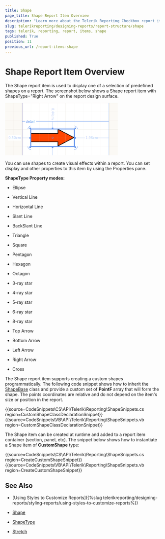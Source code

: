 ```yaml
---
title: Shape
page_title: Shape Report Item Overview
description: "Learn more about the Telerik Reporting Checkbox report item, how to expand and shrink it depending on its contents, and how to use embedded expressions."
slug: telerikreporting/designing-reports/report-structure/shape
tags: telerik, reporting, report, items, shape
published: True
position: 11
previous_url: /report-items-shape
---
```


# Shape Report Item Overview

The Shape report item is used to display one of a selection of predefined shapes on a report. The screenshot below shows a Shape report item with ShapeType="Right Arrow" on the report design surface. 

  ![](images/Shape.png)

You can use shapes to create visual effects within a report. You can set display and other properties to this item by using the Properties pane. 

__ShapeType Property modes:__ 

* Ellipse           

* Vertical Line           

* Horizontal Line           

* Slant Line           

* BackSlant Line           

* Triangle           

* Square           

* Pentagon           

* Hexagon           

* Octagon           

* 3-ray star           

* 4-ray star           

* 5-ray star           

* 6-ray star           

* 8-ray star           

* Top Arrow           

* Bottom Arrow           

* Left Arrow           

* Right Arrow           

* Cross           

The Shape report item supports creating a custom shapes programmatically. The following code snippet shows how to inherit the [ShapeBase](/reporting/api/Telerik.Reporting.Drawing.Shapes.ShapeBase)  class and provide a custom set of __PointF__ array that will form the shape. The points coordinates are relative and do not depend on the item's size or position in the report. 

{{source=CodeSnippets\CS\API\Telerik\Reporting\ShapeSnippets.cs region=CustomShapeClassDeclarationSnippet}}
{{source=CodeSnippets\VB\API\Telerik\Reporting\ShapeSnippets.vb region=CustomShapeClassDeclarationSnippet}}

The Shape item can be created at runtime and added to a report item container (section, panel, etc). The snippet below shows how to instantiate a Shape item of __CustomShape__ type: 

{{source=CodeSnippets\CS\API\Telerik\Reporting\ShapeSnippets.cs region=CreateCustomShapeSnippet}}
{{source=CodeSnippets\VB\API\Telerik\Reporting\ShapeSnippets.vb region=CreateCustomShapeSnippet}}


## See Also

* [Using Styles to Customize Reports]({%slug telerikreporting/designing-reports/styling-reports/using-styles-to-customize-reports%}) 

* [Shape](/reporting/api/Telerik.Reporting.Shape)  

* [ShapeType](/reporting/api/Telerik.Reporting.Shape#Telerik_Reporting_Shape_ShapeType)  

* [Stretch](/reporting/api/Telerik.Reporting.Shape#Telerik_Reporting_Shape_Stretch)

